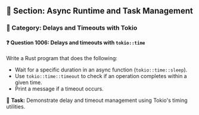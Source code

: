 ## 📘 Section: Async Runtime and Task Management  
### 🔹 Category: Delays and Timeouts with Tokio  
#### ❓ Question 1006: Delays and timeouts with `tokio::time`

Write a Rust program that does the following:

- Wait for a specific duration in an async function (`tokio::time::sleep`).
- Use `tokio::time::timeout` to check if an operation completes within a given time.
- Print a message if a timeout occurs.

🔧 **Task:** Demonstrate delay and timeout management using Tokio's timing utilities.
